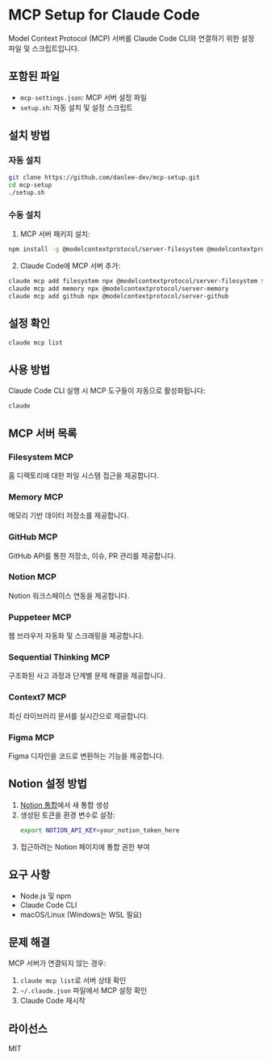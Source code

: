 # MCP Setup for Claude Code

Model Context Protocol (MCP) 서버를 Claude Code CLI와 연결하기 위한 설정 파일 및 스크립트입니다.

## 포함된 파일

- `mcp-settings.json`: MCP 서버 설정 파일
- `setup.sh`: 자동 설치 및 설정 스크립트

## 설치 방법

### 자동 설치

```bash
git clone https://github.com/danlee-dev/mcp-setup.git
cd mcp-setup
./setup.sh
```

### 수동 설치

1. MCP 서버 패키지 설치:
```bash
npm install -g @modelcontextprotocol/server-filesystem @modelcontextprotocol/server-memory @modelcontextprotocol/server-github
```

2. Claude Code에 MCP 서버 추가:
```bash
claude mcp add filesystem npx @modelcontextprotocol/server-filesystem $HOME
claude mcp add memory npx @modelcontextprotocol/server-memory
claude mcp add github npx @modelcontextprotocol/server-github
```

## 설정 확인

```bash
claude mcp list
```

## 사용 방법

Claude Code CLI 실행 시 MCP 도구들이 자동으로 활성화됩니다:
```bash
claude
```

## MCP 서버 목록

### Filesystem MCP
홈 디렉토리에 대한 파일 시스템 접근을 제공합니다.

### Memory MCP
메모리 기반 데이터 저장소를 제공합니다.

### GitHub MCP
GitHub API를 통한 저장소, 이슈, PR 관리를 제공합니다.

### Notion MCP
Notion 워크스페이스 연동을 제공합니다.

### Puppeteer MCP
웹 브라우저 자동화 및 스크래핑을 제공합니다.

### Sequential Thinking MCP
구조화된 사고 과정과 단계별 문제 해결을 제공합니다.

### Context7 MCP
최신 라이브러리 문서를 실시간으로 제공합니다.

### Figma MCP
Figma 디자인을 코드로 변환하는 기능을 제공합니다.

## Notion 설정 방법

1. [Notion 통합](https://www.notion.so/profile/integrations)에서 새 통합 생성
2. 생성된 토큰을 환경 변수로 설정:
   ```bash
   export NOTION_API_KEY=your_notion_token_here
   ```
3. 접근하려는 Notion 페이지에 통합 권한 부여

## 요구 사항

- Node.js 및 npm
- Claude Code CLI
- macOS/Linux (Windows는 WSL 필요)

## 문제 해결

MCP 서버가 연결되지 않는 경우:
1. `claude mcp list`로 서버 상태 확인
2. `~/.claude.json` 파일에서 MCP 설정 확인
3. Claude Code 재시작

## 라이선스

MIT